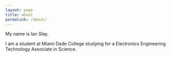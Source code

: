 ```yaml
---
layout: page
title: about
permalink: /about/
---
```

My name is Ian Slay.

I am a student at Miami Dade College studying for a Electronics Engineering Technology Associate in Science.
